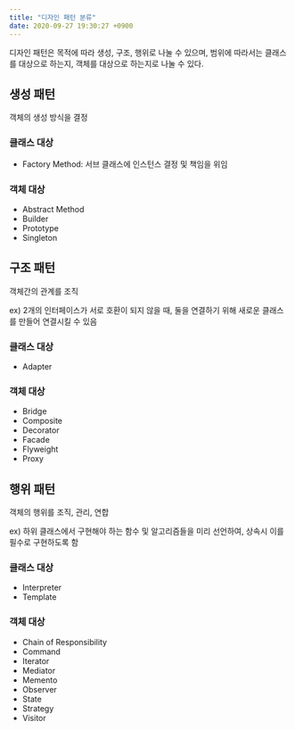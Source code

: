 ```yaml
---
title: "디자인 패턴 분류"
date: 2020-09-27 19:30:27 +0900
---
```

디자인 패턴은 목적에 따라 생성, 구조, 행위로 나눌 수 있으며, 범위에 따라서는 클래스를 대상으로 하는지, 객체를 대상으로 하는지로 나눌 수 있다.

## 생성 패턴
객체의 생성 방식을 결정
### 클래스 대상
- Factory Method: 서브 클래스에 인스턴스 결정 및 책임을 위임

### 객체 대상
- Abstract Method
- Builder
- Prototype
- Singleton

## 구조 패턴
객체간의 관계를 조직

ex) 2개의 인터페이스가 서로 호환이 되지 않을 때, 둘을 연결하기 위해 새로운 클래스를 만들어 연결시킬 수 있음
### 클래스 대상
- Adapter

### 객체 대상
- Bridge
- Composite
- Decorator
- Facade
- Flyweight
- Proxy

## 행위 패턴
객체의 행위를 조직, 관리, 연합

ex) 하위 클래스에서 구현해야 하는 함수 및 알고리즘들을 미리 선언하여, 상속시 이를 필수로 구현하도록 함
### 클래스 대상
- Interpreter
- Template

### 객체 대상
- Chain of Responsibility
- Command
- Iterator
- Mediator
- Memento
- Observer
- State
- Strategy
- Visitor